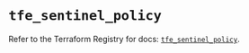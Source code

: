 # `tfe_sentinel_policy`

Refer to the Terraform Registry for docs: [`tfe_sentinel_policy`](https://registry.terraform.io/providers/hashicorp/tfe/0.65.2/docs/resources/sentinel_policy).
